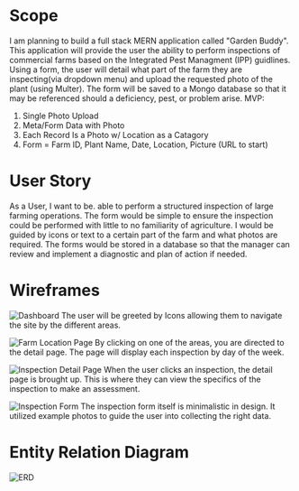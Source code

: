 # Scope 

I am planning to build a full stack MERN application called "Garden Buddy". This application will provide the user the ability to perform inspections of commercial farms based on the Integrated Pest Managment (IPP) guidlines. Using a form, the user will detail what part of the farm they are inspecting(via dropdown menu) and upload the requested photo of the plant (using Multer). The form will be saved to a Mongo database so that it may be referenced should a deficiency, pest, or problem arise. 
MVP:
1) Single Photo Upload
2) Meta/Form Data with Photo
3) Each Record Is a Photo w/ Location as a Catagory
4) Form = Farm ID, Plant Name, Date, Location, Picture (URL to start)

# User Story
As a User, I want to be. able to perform a structured inspection of large farming operations. The form would be simple to ensure the inspection could be performed with little to no familiarity of agriculture. I would be guided by icons or text to a certain part of the farm and what photos are required. The forms would be stored in a database so that the manager can review and implement a diagnostic and plan of action if needed.


# Wireframes

![Dashboard](https://user-images.githubusercontent.com/100719674/194616127-5865324a-d957-42de-bce6-3dfb0ad7fbea.png)
The user will be greeted by Icons allowing them to navigate the site by the different areas.

![Farm Location Page](https://user-images.githubusercontent.com/100719674/194616797-3bf9253a-9c1f-431d-be2b-6b78be305ece.png)
By clicking on one of the areas, you are directed to the detail page. The page will display each inspection by day of the week.

![Inspection Detail Page](https://user-images.githubusercontent.com/100719674/194617037-f7317f2a-831b-4afa-8129-8bcd73993061.png)
When the user clicks an inspection, the detail page is brought up. This is where they can view the specifics of the inspection to make an assessment.

![Inspection Form](https://user-images.githubusercontent.com/100719674/194617861-df2c9229-1a65-44be-9921-0349769a7d5e.png)
The inspection form itself is minimalistic in design. It utilized example photos to guide the user into collecting the right data.

# Entity Relation Diagram

![ERD](https://user-images.githubusercontent.com/100719674/194626913-8e2c5f17-52f4-4252-9119-234c79e24804.png)
